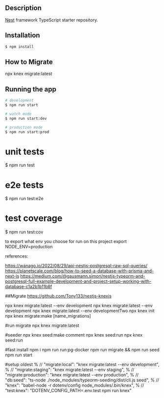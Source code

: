 ## Description

[Nest](https://github.com/nestjs/nest) framework TypeScript starter repository.

## Installation

```bash
$ npm install
```

## How to Migrate
npx knex migrate:latest

## Running the app

```bash
# development
$ npm run start

# watch mode
$ npm run start:dev

# production mode
$ npm run start:prod
```

# unit tests
$ npm run test

# e2e tests
$ npm run test:e2e

# test coverage
$ npm run test:cov

to export what env you choose for run on this project
export NODE_ENV=production


references:

https://wanago.io/2022/08/29/api-nestjs-postgresql-raw-sql-queries/
https://planetscale.com/blog/how-to-seed-a-database-with-prisma-and-next-js
https://medium.com/@gausmann.simon/nestjs-typeorm-and-postgresql-full-example-development-and-project-setup-working-with-database-c1a2b1b11b8f

##Migrate
https://github.com/Tony133/nestjs-knexjs

npx knex migrate:latest --env development
npx knex migrate:latest --env development
npx knex migrate:latest --env developmentTwo
npx knex init
npx knex migrate:make [name_migrations]

#run migrate
npx knex migrate:latest

#seeder
npx knex seed:make comment
npx knex seed:run
npx knex seed:run

#fast install
npm i
npm run run:pg-docker
npm run migrate && npm run seed
npm run start

#setup oldest
    % // "migrate:local": "knex migrate:latest --env development",
    % // "migrate:staging": "knex migrate:latest --env staging",
    % // "migrate:production": "knex migrate:latest --env production",
    % // "db:seed": "ts-node ./node_modules/typeorm-seeding/dist/cli.js seed",
    % // "knex": "babel-node -r dotenv/config node_modules/.bin/knex",
    % // "test:knex": "DOTENV_CONFIG_PATH=.env.test npm run knex"